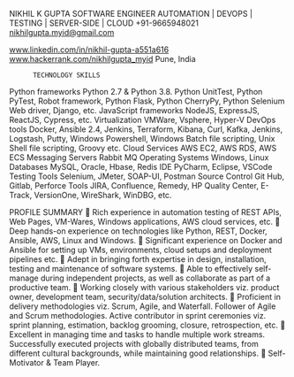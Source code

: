 NIKHIL K GUPTA
SOFTWARE ENGINEER
AUTOMATION | DEVOPS | TESTING | SERVER-SIDE | CLOUD	
+91-9665948021
nikhilgupta.myid@gmail.com

www.linkedin.com/in/nikhil-gupta-a551a616
www.hackerrank.com/nikhilgupta_myid
	      Pune, India


          TECHNOLOGY SKILLS
Python frameworks	Python 2.7 & Python 3.8. Python UnitTest, Python PyTest, Robot framework, Python Flask, Python CherryPy, Python Selenium Web driver, Django, etc.
JavaScript frameworks	NodeJS, ExpressJS, ReactJS, Cypress, etc.
Virtualization	VMWare, Vsphere, Hyper-V
DevOps tools 	Docker, Ansible 2.4, Jenkins, Terraform, Kibana, Curl, Kafka, Jenkins, Logstash, Putty, Windows Powershell, Windows Batch file scripting, Unix Shell file scripting, Groovy etc.
Cloud Services	AWS EC2, AWS RDS, AWS ECS
Messaging Servers	Rabbit MQ
Operating Systems	Windows, Linux
Databases	MySQL, Oracle, Hbase, Redis
IDE	PyCharm, Eclipse, VSCode 
Testing Tools	Selenium, JMeter, SOAP-UI, Postman
Source Control	Git Hub, Gitlab, Perforce 
Tools	JIRA, Confluence, Remedy, HP Quality Center, E-Track, VersionOne, WireShark, WinDBG, etc.


PROFILE SUMMARY
	Rich experience in automation testing of REST APIs, Web Pages, VM-Wares, Windows applications, AWS cloud services, etc.
	Deep hands-on experience on technologies like Python, REST, Docker, Ansible, AWS, Linux and Windows.
	Significant experience on Docker and Ansible for setting up VMs, environments, cloud setups and deployment pipelines etc.
	Adept in bringing forth expertise in design, installation, testing and maintenance of software systems.
	Able to effectively self-manage during independent projects, as well as collaborate as part of a productive team.
	Working closely with various stakeholders viz.  product owner, development team, security/data/solution architects. 
	Proficient in delivery methodologies viz. Scrum, Agile, and Waterfall. Follower of Agile and Scrum methodologies. Active contributor in sprint ceremonies viz. sprint planning, estimation, backlog grooming, closure, retrospection, etc. 
	Excellent in managing time and tasks to handle multiple work streams. Successfully executed projects with globally distributed teams, from different cultural backgrounds, while maintaining good relationships.
	Self-Motivator & Team Player. 


